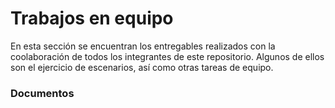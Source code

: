 # Trabajos en equipo

En esta sección se encuentran los entregables realizados con la coolaboración de todos los integrantes de este repositorio. Algunos de ellos son el ejercicio de escenarios, así como otras tareas de equipo.

### Documentos
